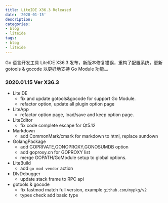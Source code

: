 ```yaml
---
title: LiteIDE X36.3 Released
date: '2020-01-15'
description:
categories:
- blog
- liteide
tags:
- blog
- liteide
---
```

Go 语言开发工具 LiteIDE X36.3 发布，新版本修复错误，重构了配置系统，更新 gotools & gocode 以更好地支持 Go Module 功能。。

### 2020.01.15 Ver X36.3
* LiteIDE
    * fix and update gotools&gocode for support Go Module. 
    * refactor option, update all plugin option page
* LiteApp
    * refactor option page, load/save and keep option page.
* LiteEditor
    * fix code complete escape for Qt5.12
* Markdown
    * add CommonMark/cmark for markdown to html, replace sundown
* GolangPackage
    * add GOPRIVATE,GONOPROXY,GONOSUMDB option
    * add goproxy.cn for GOPROXY list
    * merge GOPATH/GoModule setup to global options.
* LiteBuild
    * add `go mod vendor` action
* DlvDebugger
    * update stack frame to RPC api
* gotools & gocode
    * fix fastmod match full version, example `github.com/mypkg/v2`
    * types check add basic type
